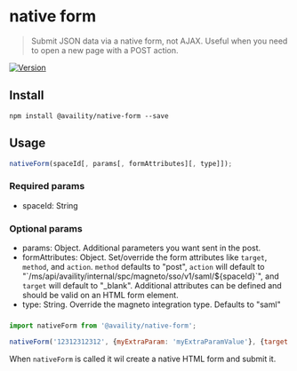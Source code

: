 # native form

> Submit JSON data via a native form, not AJAX. Useful when you need to open a new page with a POST action.

[![Version](https://img.shields.io/npm/v/@availity/native-form.svg?style=for-the-badge)](https://www.npmjs.com/package/@availity/native-form)

## Install

```
npm install @availity/native-form --save
```

## Usage

```js
nativeForm(spaceId[, params[, formAttributes][, type]]);
```

### Required params

- spaceId: String

### Optional params

- params: Object. Additional parameters you want sent in the post.
- formAttributes: Object. Set/override the form attributes like `target`, `method`, and `action`. `method` defaults to "post", `action` will default to "\`/ms/api/availity/internal/spc/magneto/sso/v1/saml/${spaceId}\`", and `target` will default to "_blank". Additional attributes can be defined and should be valid on an HTML form element.
- type: String. Override the magneto integration type. Defaults to "saml"

###

```js
import nativeForm from '@availity/native-form';

nativeForm('12312312312', {myExtraParam: 'myExtraParamValue'}, {target: '_top'});
```

When `nativeForm` is called it wil create a native HTML form and submit it.
